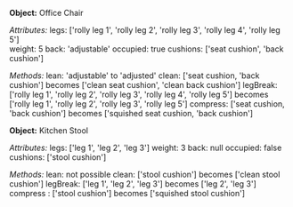 **Object:** Office Chair

*Attributes:*
legs: \['rolly leg 1', 'rolly leg 2', 'rolly leg 3', 'rolly leg 4', 'rolly leg 5'\]<br>
weight: 5
back: 'adjustable'
occupied: true
cushions: \['seat cushion', 'back cushion'\]

*Methods:*
lean: 'adjustable' to 'adjusted'
clean: \['seat cushion, 'back cushion'\] becomes \['clean seat cushion', 'clean back cushion'\]
legBreak: \['rolly leg 1', 'rolly leg 2', 'rolly leg 3', 'rolly leg 4', 'rolly leg 5'\] becomes \['rolly leg 1', 'rolly leg 2', 'rolly leg 3', 'rolly leg 5'\]
compress: \['seat cushion, 'back cushion'\] becomes \['squished seat cushion, 'back cushion'\]

**Object:** Kitchen Stool

*Attributes:*
legs: \['leg 1', 'leg 2', 'leg 3'\]
weight: 3
back: null
occupied: false
cushions: \['stool cushion'\]

*Methods:*
lean: not possible
clean: \['stool cushion'\] becomes \['clean stool cushion'\]
legBreak: \['leg 1', 'leg 2', 'leg 3'\] becomes \['leg 2', 'leg 3'\]
compress : \['stool cushion'\] becomes \['squished stool cushion'\]

